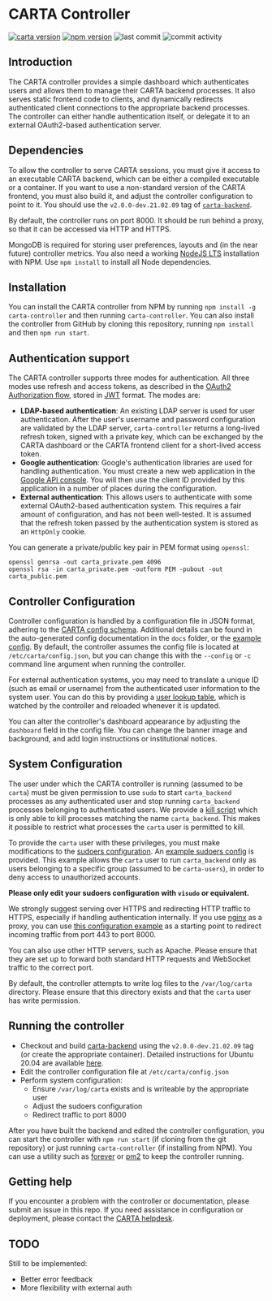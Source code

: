 # CARTA Controller
[![carta version](https://img.shields.io/badge/CARTA%20Version-2.0.0--dev.21.02.09-brightgreen)](https://github.com/CARTAvis/carta-backend/releases/tag/v2.0.0-dev.21.02.09)
[![npm version](http://img.shields.io/npm/v/carta-controller.svg?style=flat)](https://npmjs.org/package/carta-controller "View this project on npm")
![last commit](https://img.shields.io/github/last-commit/CARTAvis/carta-controller)
![commit activity](https://img.shields.io/github/commit-activity/m/CARTAvis/carta-controller)

## Introduction

The CARTA controller provides a simple dashboard which authenticates users and allows them to manage their CARTA backend processes. It also serves static frontend code to clients, and dynamically redirects authenticated client connections to the appropriate backend processes. The controller can either handle authentication itself, or delegate it to an external OAuth2-based authentication server.

## Dependencies

To allow the controller to serve CARTA sessions, you must give it access to an executable CARTA backend, which can be either a compiled executable or a container. If you want to use a non-standard version of the CARTA frontend, you must also build it, and adjust the controller configuration to point to it. You should use the `v2.0.0-dev.21.02.09` tag of [`carta-backend`](https://github.com/CARTAvis/carta-backend).

By default, the controller runs on port 8000. It should be run behind a proxy, so that it can be accessed via HTTP and HTTPS. 

MongoDB is required for storing user preferences, layouts and (in the near future) controller metrics. You also need a working [NodeJS LTS](https://github.com/nvm-sh/nvm#long-term-support) installation with NPM. Use `npm install` to install all Node dependencies.

## Installation

You can install the CARTA controller from NPM by running `npm install -g carta-controller` and then running `carta-controller`.
You can also install the controller from GitHub by cloning this repository, running `npm install` and then `npm run start`.

## Authentication support

The CARTA controller supports three modes for authentication. All three modes use refresh and access tokens, as described in the [OAuth2 Authorization flow](https://tools.ietf.org/html/rfc6749#section-1.3.1), stored in [JWT](https://jwt.io/) format. The modes are:
- **LDAP-based authentication**: An existing LDAP server is used for user authentication. After the user's username and password configuration are validated by the LDAP server, `carta-controller` returns a long-lived refresh token, signed with a private key, which can be exchanged by the CARTA dashboard or the CARTA frontend client for a short-lived access token.
- **Google authentication**: Google's authentication libraries are used for handling authentication. You must create a new web application in the [Google API console](https://console.developers.google.com/apis/credentials). You will then use the  client ID provided by this application in a number of places during the configuration.
- **External authentication**: This allows users to authenticate with some external OAuth2-based authentication system. This requires a fair amount of configuration, and has not been well-tested. It is assumed that the refresh token passed by the authentication system is stored as an `HttpOnly` cookie.

You can generate a private/public key pair in PEM format using `openssl`:
```shell script
openssl genrsa -out carta_private.pem 4096
openssl rsa -in carta_private.pem -outform PEM -pubout -out carta_public.pem
```

## Controller Configuration
Controller configuration is handled by a configuration file in JSON format, adhering to the [CARTA config schema](config/config_schema.json). Additional details can be found in the auto-generated config documentation in the `docs` folder, or the [example config](config/example_config.json). By default, the controller assumes the config file is located at `/etc/carta/config.json`, but you can change this with the `--config` or `-c` command line argument when running the controller. 

For external authentication systems, you may need to translate a unique ID (such as email or username) from the authenticated user information to the system user. You can do this by providing a [user lookup table](config/usertable.txt.stub), which is watched by the controller and reloaded whenever it is updated.

You can alter the controller's dashboard appearance by adjusting the `dashboard` field in the config file. You can change the banner image and background, and add login instructions or institutional notices.

## System Configuration

The user under which the CARTA controller is running (assumed to be `carta`) must be given permission to use `sudo` to start `carta_backend` processes as any authenticated user and stop running `carta_backend` processes belonging to authenticated users. We provide a [kill script](scripts/carta_kill_script.sh) which is only able to kill processes matching the name `carta_backend`. This makes it possible to restrict what processes the `carta` user is permitted to kill.

To provide the `carta` user with these privileges, you must make modifications to the [sudoers configuration](https://www.sudo.ws/man/1.9.0/sudoers.man.html). An [example sudoers config](config/example_sudoers_conf.stub) is provided. This example allows the `carta` user to run `carta_backend` only as users belonging to a specific group (assumed to be `carta-users`), in order to deny access to unauthorized accounts.

**Please only edit your sudoers configuration with `visudo` or equivalent.**

We strongly suggest serving over HTTPS and redirecting HTTP traffic to HTTPS, especially if handling authentication internally. If you use [nginx](https://www.nginx.com/) as a proxy, you can use [this configuration example](config/example_nginx.conf.stub) as a starting point to redirect incoming traffic from port 443 to port 8000.

You can also use other HTTP servers, such as Apache. Please ensure that they are set up to forward both standard HTTP requests and WebSocket traffic to the correct port.

By default, the controller attempts to write log files to the `/var/log/carta` directory. Please ensure that this directory exists and that the `carta` user has write permission.

## Running the controller

- Checkout and build [carta-backend](https://github.com/CARTAvis/carta-backend) using the `v2.0.0-dev.21.02.09` tag (or create the appropriate container). Detailed instructions for Ubuntu 20.04 are available [here](docs/ubuntu_focal_detailed_install.md).
- Edit the controller configuration file at `/etc/carta/config.json`
- Perform system configuration:
    - Ensure `/var/log/carta` exists and is writeable by the appropriate user    
    - Adjust the sudoers configuration
    - Redirect traffic to port 8000

After you have built the backend and edited the controller configuration, you can start the controller with `npm run start` (if cloning from the git repository) or just running `carta-controller` (if installing from NPM). You can use a utility such as [forever](https://github.com/foreversd/forever) or [pm2](https://pm2.keymetrics.io/) to keep the controller running.

## Getting help

If you encounter a problem with the controller or documentation, please submit an issue in this repo. If you need assistance in configuration or deployment, please contact the [CARTA helpdesk](mailto:carta_helpdesk@asiaa.sinica.edu.tw).

## TODO

Still to be implemented:
- Better error feedback
- More flexibility with external auth
